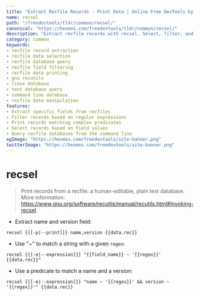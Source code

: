 ```yaml
---
title: "Extract Recfile Records - Print Data | Online Free DevTools by Hexmos"
name: recsel
path: "/freedevtools/tldr/common/recsel/"
canonical: "https://hexmos.com/freedevtools/tldr/common/recsel/"
description: "Extract recfile records with recsel. Select, filter, and print data from recfile databases. Free online tool, no registration required."
category: common
keywords:
- recfile record extraction
- recfile data selection
- recfile database query
- recfile field filtering
- recfile data printing
- gnu recutils
- linux database
- text database query
- command line database
- recfile data manipulation
features:
- Extract specific fields from recfiles
- Filter records based on regular expressions
- Print records matching complex predicates
- Select records based on field values
- Query recfile databases from the command line
ogImage: "https://hexmos.com/freedevtools/site-banner.png"
twitterImage: "https://hexmos.com/freedevtools/site-banner.png"
---
```


# recsel

> Print records from a recfile: a human-editable, plain text database.
> More information: <https://www.gnu.org/software/recutils/manual/recutils.html#Invoking-recsel>.

- Extract name and version field:

`recsel {{[-p|--print]}} name,version {{data.rec}}`

- Use "~" to match a string with a given `regex`:

`recsel {{[-e|--expression]}} "{{field_name}} ~ '{{regex}}' {{data.rec}}"`

- Use a predicate to match a name and a version:

`recsel {{[-e|--expression]}} "name ~ '{{regex}}' && version ~ '{{regex}}'" {{data.rec}}`
